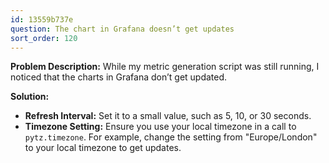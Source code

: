 ```yaml
---
id: 13559b737e
question: The chart in Grafana doesn’t get updates
sort_order: 120
---
```


**Problem Description:** While my metric generation script was still running, I noticed that the charts in Grafana don’t get updated.

**Solution:**

- **Refresh Interval:** Set it to a small value, such as 5, 10, or 30 seconds.
- **Timezone Setting:** Ensure you use your local timezone in a call to `pytz.timezone`. For example, change the setting from "Europe/London" to your local timezone to get updates.